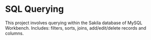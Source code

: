# SQL Querying

This project involves querying within the Sakila database of MySQL Workbench. Includes: filters, sorts, joins, add/edit/delete records and columns.
